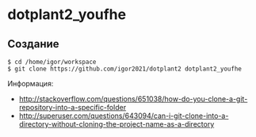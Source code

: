 # dotplant2_youfhe

## Создание 

```
$ cd /home/igor/workspace
$ git clone https://github.com/igor2021/dotplant2 dotplant2_youfhe
```

Информация:
* http://stackoverflow.com/questions/651038/how-do-you-clone-a-git-repository-into-a-specific-folder
* http://superuser.com/questions/643094/can-i-git-clone-into-a-directory-without-cloning-the-project-name-as-a-directory

